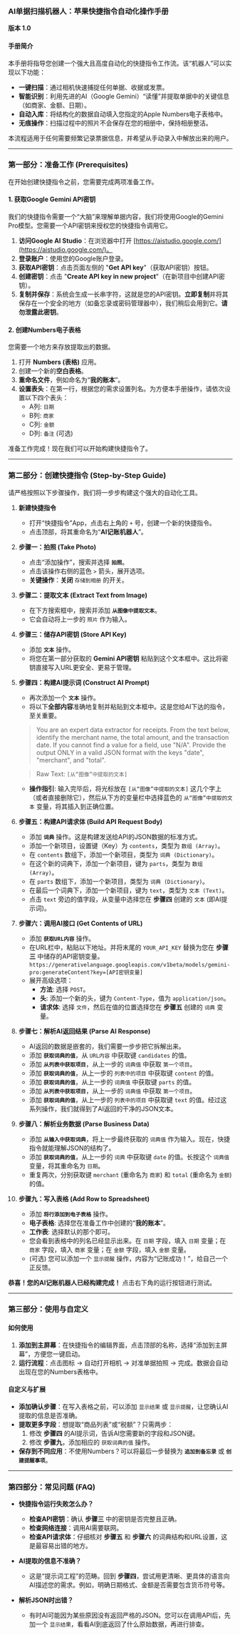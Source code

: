 ### **AI单据扫描机器人：苹果快捷指令自动化操作手册**

**版本 1.0**

#### **手册简介**

本手册将指导您创建一个强大且高度自动化的快捷指令工作流。该“机器人”可以实现以下功能：

  * **一键扫描**：通过相机快速捕捉任何单据、收据或发票。
  * **智能识别**：利用先进的AI（Google Gemini）“读懂”并提取单据中的关键信息（如商家、金额、日期）。
  * **自动入库**：将结构化的数据自动填入您指定的Apple Numbers电子表格中。
  * **无痕操作**：扫描过程中的照片不会保存在您的相册中，保持相册整洁。

本流程适用于任何需要频繁记录票据信息，并希望从手动录入中解放出来的用户。

-----

### **第一部分：准备工作 (Prerequisites)**

在开始创建快捷指令之前，您需要完成两项准备工作。

#### **1. 获取Google Gemini API密钥**

我们的快捷指令需要一个“大脑”来理解单据内容，我们将使用Google的Gemini Pro模型。您需要一个API密钥来授权您的快捷指令调用它。

1.  **访问Google AI Studio**：在浏览器中打开 [https://aistudio.google.com/](https://aistudio.google.com/)。
2.  **登录账户**：使用您的Google账户登录。
3.  **获取API密钥**：点击页面左侧的 "**Get API key**"（获取API密钥）按钮。
4.  **创建密钥**：点击 "**Create API key in new project**"（在新项目中创建API密钥）。
5.  **复制并保存**：系统会生成一长串字符，这就是您的API密钥。**立即复制**并将其保存在一个安全的地方（如备忘录或密码管理器中），我们稍后会用到它。**请勿泄露此密钥**。

#### **2. 创建Numbers电子表格**

您需要一个地方来存放提取出的数据。

1.  打开 **Numbers (表格)** 应用。
2.  创建一个新的**空白表格**。
3.  **重命名文件**，例如命名为“**我的账本**”。
4.  **设置表头**：在第一行，根据您的需求设置列名。为方便本手册操作，请依次设置以下四个表头：
      * A列: `日期`
      * B列: `商家`
      * C列: `金额`
      * D列: `备注` (可选)

准备工作完成！现在我们可以开始构建快捷指令了。

-----

### **第二部分：创建快捷指令 (Step-by-Step Guide)**

请严格按照以下步骤操作，我们将一步步构建这个强大的自动化工具。

1.  **新建快捷指令**

      * 打开“快捷指令”App，点击右上角的 `+` 号，创建一个新的快捷指令。
      * 点击顶部，将其重命名为“**AI记账机器人**”。

2.  **步骤一：拍照 (Take Photo)**

      * 点击“添加操作”，搜索并选择 **`拍照`**。
      * 点击该操作右侧的蓝色 `>` 箭头，展开选项。
      * **关键操作**：**关闭** `存储到相册` 的开关。

3.  **步骤二：提取文本 (Extract Text from Image)**

      * 在下方搜索框中，搜索并添加 **`从图像中提取文本`**。
      * 它会自动将上一步的 `照片` 作为输入。

4.  **步骤三：储存API密钥 (Store API Key)**

      * 添加 **`文本`** 操作。
      * 将您在第一部分获取的 **Gemini API密钥** 粘贴到这个文本框中。这比将密钥直接写入URL更安全、更易于管理。

5.  **步骤四：构建AI提示词 (Construct AI Prompt)**

      * 再次添加一个 **`文本`** 操作。
      * 将以下**全部内容**准确地复制并粘贴到文本框中。这是您给AI下达的指令，至关重要。

    > You are an expert data extractor for receipts. From the text below, identify the merchant name, the total amount, and the transaction date. If you cannot find a value for a field, use "N/A". Provide the output ONLY in a valid JSON format with the keys "date", "merchant", and "total".

    > Raw Text:
    > `[从“图像”中提取的文本]`

      * **操作指引**: 输入完毕后，将光标放在 `[从“图像”中提取的文本]` 这几个字上（或者直接删除它），然后从下方的变量栏中选择蓝色的 `从“图像”中提取的文本` 变量，将其插入到正确位置。

6.  **步骤五：构建API请求体 (Build API Request Body)**

      * 添加 **`词典`** 操作。这是构建发送给API的JSON数据的标准方式。
      * 添加一个新项目，设置键（Key）为 `contents`，类型为 `数组 (Array)`。
      * 在 `contents` 数组下，添加一个新项目，类型为 `词典 (Dictionary)`。
      * 在这个新的词典下，添加一个新项目，键为 `parts`，类型为 `数组 (Array)`。
      * 在 `parts` 数组下，添加一个新项目，类型为 `词典 (Dictionary)`。
      * 在最后一个词典下，添加一个新项目，键为 `text`，类型为 `文本 (Text)`。
      * 点击 `text` 旁边的值字段，从变量中选择您在 **步骤四** 创建的 `文本` (即AI提示词)。

7.  **步骤六：调用AI接口 (Get Contents of URL)**

      * 添加 **`获取URL内容`** 操作。
      * 在URL栏中，粘贴以下地址。并将末尾的 `YOUR_API_KEY` 替换为您在 **步骤三** 中储存的API密钥变量。
        `https://generativelanguage.googleapis.com/v1beta/models/gemini-pro:generateContent?key=[API密钥变量]`
      * 展开高级选项：
          * **方法**: 选择 `POST`。
          * **头**: 添加一个新的头，键为 `Content-Type`，值为 `application/json`。
          * **请求体**: 选择 `文件`，然后在值的位置选择您在 **步骤五** 创建的 `词典` 变量。

8.  **步骤七：解析AI返回结果 (Parse AI Response)**

      * AI返回的数据是嵌套的，我们需要一步步把它拆解出来。
      * 添加 **`获取词典的值`**，从 `URL内容` 中获取键 `candidates` 的值。
      * 添加 **`从列表中获取项目`**，从上一步的 `词典值` 中获取 `第一个项目`。
      * 添加 **`获取词典的值`**，从上一步的 `列表中的项目` 中获取键 `content` 的值。
      * 添加 **`获取词典的值`**，从上一步的 `词典值` 中获取键 `parts` 的值。
      * 添加 **`从列表中获取项目`**，从上一步的 `词典值` 中获取 `第一个项目`。
      * 添加 **`获取词典的值`**，从上一步的 `列表中的项目` 中获取键 `text` 的值。经过这系列操作，我们就得到了AI返回的干净的JSON文本。

9.  **步骤八：解析业务数据 (Parse Business Data)**

      * 添加 **`从输入中获取词典`**，将上一步最终获取的 `词典值` 作为输入。现在，快捷指令就能理解JSON的结构了。
      * 添加 **`获取词典的值`**，从上一步的 `词典` 中获取键 `date` 的值。长按这个 `词典值` 变量，将其重命名为 `日期`。
      * 重复两次，分别获取键 `merchant` (重命名为 `商家`) 和 `total` (重命名为 `金额`) 的值。

10. **步骤九：写入表格 (Add Row to Spreadsheet)**

      * 添加 **`将行添加到电子表格`** 操作。
      * **电子表格**: 选择您在准备工作中创建的“**我的账本**”。
      * **工作表**: 选择默认的那个即可。
      * 您会看到表格中的列名已经显示出来。在 `日期` 字段，填入 `日期` 变量；在 `商家` 字段，填入 `商家` 变量；在 `金额` 字段，填入 `金额` 变量。
      * (可选) 您可以添加一个 `显示提醒` 操作，内容为“记账成功！”，给自己一个正反馈。

**恭喜！您的AI记账机器人已经构建完成！** 点击右下角的运行按钮进行测试。

-----

### **第三部分：使用与自定义**

#### **如何使用**

1.  **添加到主屏幕**：在快捷指令的编辑界面，点击顶部的名称，选择“添加到主屏幕”，方便您一键启动。
2.  **运行流程**：点击图标 -\> 自动打开相机 -\> 对准单据拍照 -\> 完成。数据会自动出现在您的Numbers表格中。

#### **自定义与扩展**

  * **添加确认步骤**：在写入表格之前，可以添加 `显示结果` 或 `显示提醒`，让您确认AI提取的信息是否准确。
  * **提取更多字段**：想提取“商品列表”或“税额”？只需两步：
    1.  修改 **步骤四** 的AI提示词，告诉AI您需要新的字段和JSON键。
    2.  修改 **步骤九**，添加相应的 `获取词典的值` 操作。
  * **保存到不同应用**：不使用Numbers？可以将最后一步替换为 **`追加到备忘录`** 或 **`创建提醒事项`**。

-----

### **第四部分：常见问题 (FAQ)**

  * **快捷指令运行失败怎么办？**

      * **检查API密钥**：确认 **步骤三** 中的密钥是否完整且正确。
      * **检查网络连接**：调用AI需要联网。
      * **检查API请求体**：仔细核对 **步骤五** 和 **步骤六** 的词典结构和URL设置，这是最容易出错的地方。

  * **AI提取的信息不准确？**

      * 这是“提示词工程”的范畴。回到 **步骤四**，尝试用更清晰、更具体的语言向AI描述您的需求。例如，明确日期格式、金额是否需要包含货币符号等。

  * **解析JSON时出错？**

      * 有时AI可能因为某些原因没有返回严格的JSON。您可以在调用API后，先加一个 `显示结果`，看看AI到底返回了什么原始数据，再进行排查。
